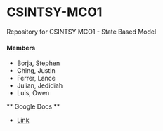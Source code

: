 # CSINTSY-MCO1
Repository for CSINTSY MCO1 - State Based Model

#### Members
- Borja, Stephen
- Ching, Justin
- Ferrer, Lance
- Julian, Jedidiah
- Luis, Owen

** Google Docs **
- [Link](https://docs.google.com/document/d/1tX8GdP2rEPjn1J8lzJWK8shfZyMGyNaMdjYUHH1DIsY/edit)
